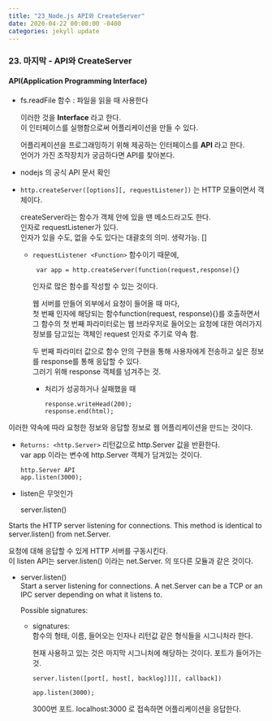 ```yaml
---
title: "23_Node.js API와 CreateServer"
date: 2020-04-22 00:00:00 -0400
categories: jekyll update
---
```


### 23. 마지막 - API와 CreateServer

#### API(Application Programming Interface)

- fs.readFile 함수 : 파일을 읽을 때 사용한다

  이러한 것을 __Interface__ 라고 한다.<br>
  이 인터페이스를 실행함으로써 어플리케이션을 만들 수 있다.<br>
  
  어플리케이션을 프로그래밍하기 위해 제공하는 인터페이스를 **API** 라고 한다.<br>
  언어가 가진 조작장치가 궁금하다면 API를 찾아본다.

- nodejs 의 공식 API 문서 확인

- `http.createServer([options][, requestListener])` 는 HTTP 모듈이면서 객체이다.

  createServer라는 함수가 객체 안에 있을 땐 메소드라고도 한다.<br>
  인자로 requestListener가 있다.<br>
  인자가 있을 수도, 없을 수도 있다는 대괄호의 의미. 생략가능. []

  -  `requestListener <Function>` 함수이기 때문에,
  
          var app = http.createServer(function(request,response){}
      
      인자로 많은 함수를 작성할 수 있는 것이다.

      웹 서버를 만들어 외부에서 요청이 들어올 때 마다,<br>
      첫 번째 인자에 해당되는 함수function(request, response){}를 호출하면서<br>
      그 함수의 첫 번째 파라미터로는 웹 브라우저로 들어오는 요청에 대한 여러가지 정보를 담고있는 객체인 request 인자로 주기로 약속 함.

      두 번째 파라미터 값으로 함수 안의 구현을 통해 사용자에게 전송하고 싶은 정보를 response를 통해 응답할 수 있다.<br>
      그러기 위해 response 객체를 넘겨주는 것.

      - 처리가 성공하거나 실패했을 때

            response.writeHead(200);
            response.end(html);

이러한 약속에 따라 요청한 정보와 응답할 정보로 웹 어플리케이션을 만드는 것이다.

- `Returns: <http.Server>` 리턴값으로 http.Server 값을 반환한다.<br>
var app 이라는 변수에 http.Server 객체가 담겨있는 것이다.

      http.Server API
      app.listen(3000);

- listen은 무엇인가

    server.listen()

Starts the HTTP server listening for connections. This method is identical to server.listen() from net.Server.

요청에 대해 응답할 수 있게 HTTP 서버를 구동시킨다.<br>
이 listen API는 server.listen() 이라는 net.Server. 의 또다른 모듈과 같은 것이다.

- server.listen()<br>
Start a server listening for connections. A net.Server can be a TCP or an IPC server depending on what it listens to.

    Possible signatures:

    - signatures:<br>
      함수의 형태, 이름, 들어오는 인자나 리턴값 같은 형식들을 시그니처라 한다.

      현재 사용하고 있는 것은 마지막 시그니처에 해당하는 것이다. 포트가 들어가는 것.

          server.listen([port[, host[, backlog]]][, callback])

          app.listen(3000);

      3000번 포트. localhost:3000 로 접속하면 어플리케이션을 응답한다.
